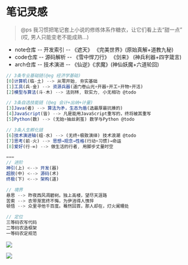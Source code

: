# 笔记灵感

> @ps 我习惯把笔记套上小说的修练体系作糖衣，让它们看上去“甜一点” (哎, 男人只能变老不能成熟...)

- note仓库 -- 开发索引 -- 《遮天》 《完美世界》(原始真解+道教九秘)
- code仓库 -- 源码解析 -- 《雪中悍刀行》 《剑来》 (神兵利器+四字箴言) 
- arch仓库 -- 技术演进 -- 《仙逆》《求魔》(神仙妖魔+六道轮回) 

```js
// 3条专业基础链(@eg 经济学基础)
[0]计算机(临-土) --> 从零开始, 夯实基础
[1]工具(兵-金) --> 资源兵器(道门卷山光+开器+开工+开物+开活)
[2]模型与算法(斗-木) --> 法则林, 软实力, 小无相功 @todo

// 3条自选技能链 (@eg 会计+出纳+计量)
[3]Java(者) --> 算法为矛，生态为盾(选最厚最抗揍的)
[4]JavaScript(皆) --> 凡是能用JavaScript重写的，终将被其重写
[5]Python(数) --> (无始+抽丝剥茧) 数学与Python @todo

// 3条人生孵化链
[6]技术演进轴(组-水) --> (无终+极致演绎) 技术浪潮 @todo
[7]思考(前-火) --> 思想→观念→性格(行动+习惯)→命运
[8]爱好(行-∞) --> 做生活的行者, 用脚步丈量时空

===
// 进阶 
神引(上) <--> 开发(器)
超脱(中) <--> 源码(术)
终极(下) <--> 架构(道)

// 境界 
悬思 --> 昨夜西风凋碧树。独上高楼，望尽天涯路
苦索 --> 衣带渐宽终不悔，为伊消得人憔悴
顿悟 --> 众里寻他千百度。蓦然回首，那人却在，灯火阑珊处

// 定位
三等码农写代码
二等码农造框架
一等码农定规范
```

![](http://luo0412.oss-cn-hangzhou.aliyuncs.com/20210325/57a4068679264a78894342183fec6331.png)

![](https://luo0412.oss-cn-hangzhou.aliyuncs.com/static/images/fo/eight-zheng.png)


